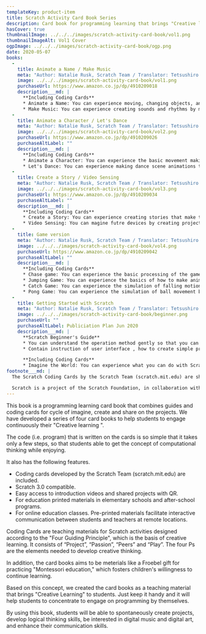 ```yaml
---
templateKey: product-item
title: Scratch Activity Card Book Series
description: Card book for programming learning that brings "Creative learning" to children. It helps children concentrate on programming with Scratch.
hasCover: true
thumbnailImage: ../../../images/scratch-activity-card-book/vol1.png
thumbnailImageAlt: Vol1 Cover
ogpImage: ../../../images/scratch-activity-card-book/ogp.png
date: 2020-05-07
books:
  -
    title: Animate a Name / Make Music
    meta: "Author: Natalie Rusk, Scratch Team / Translator: Tetsushiro Oyama / Language: Japanese / ISBN-13: 9784910209012 / Pages: 44 / Printing: Color / Dimensions: 210mm x 148mm x 3mm / Issue date: April 30, 2020 / Publisher: DX Publishing / Price: 770JPY without TAX"
    image: ../../../images/scratch-activity-card-book/vol1.png
    purchaseUrl: https://www.amazon.co.jp/dp/4910209018
    description___md: |
      **Including Coding Cards**
      * Animate a Name: You can experience moving, changing objects, and making sounds on the computer display.
      * Make Music: You can experience creating sounds and rhythms by making sound-producing objects such as drums and percussion instruments on your computer.
  -
    title: Animate a Character / Let's Dance
    meta: "Author: Natalie Rusk, Scratch Team / Translator: Tetsushiro Oyama / Language: Japanese / ISBN-13: 9784910209029 / Pages: 46 / Printing: Color / Dimensions: 210mm x 148mm x 3mm / Issue date: May 15, 2020 / Publisher: DX Publishing / Price: 770JPY without TAX"
    image: ../../../images/scratch-activity-card-book/vol2.png
    purchaseUrl: https://www.amazon.co.jp/dp/4910209026 
    purchaseAltLabel: "" 
    description___md: |
      **Including Coding Cards**
      * Animate a Character: You can experience the basic movement making of animation by reproducing various movements of the character.
      * Let's Dance: You can experience making dance scene animations that arrange music and dance choreography.
  -
    title: Create a Story / Video Sensing
    meta: "Author: Natalie Rusk, Scratch Team / Translator: Tetsushiro Oyama / Language: Japanese / ISBN-13: 9784910209036 / Pages: 44 / Printing: Color / Dimensions: 210mm x 148mm x 3mm / Issue date: May 15, 2020 / Publisher: DX Publishing / Price: 770JPY without TAX"
    image: ../../../images/scratch-activity-card-book/vol3.png
    purchaseUrl: https://www.amazon.co.jp/dp/4910209034 
    purchaseAltLabel: "" 
    description___md: |
      **Including Coding Cards**
      * Create a Story: You can experience creating stories that make the characters talk lively.
      * Video Sensing: You can magine futre devices by creating projects that respond to video motion sensor.
  -
    title: Game version
    meta: "Author: Natalie Rusk, Scratch Team / Translator: Tetsushiro Oyama / Language: Japanese / ISBN-13: 9784910209043 / Pages: 76 / Printing: Color / Dimensions: 210mm x 148mm x 5mm / Issue date: May 15, 2020 / Publisher: DX Publishing / Price: 1,050JPY without TAX"
    image: ../../../images/scratch-activity-card-book/vol4.png
    purchaseUrl: https://www.amazon.co.jp/dp/4910209042 
    purchaseAltLabel: ""
    description___md: |
      **Including Coding Cards**
      * Chase game: You can experience the basic processing of the game by creating a game that tracks objects and get points,  learning concept of coordinate.
      * Jumping Game: You can experience the basics of how to make animation by creating a game that jumps over moving obstacles.
      * Catch Game: You can experience the simulation of falling motion by creating a game that catches objects falling from the sky.
      * Pong Game: You can experience the simulation of ball movement by creating a game where the ball bounces.
  -
    title: Getting Started with Scratch
    meta: "Author: Natalie Rusk, Scratch Team / Translator: Tetsushiro Oyama / Language: Japanese / ISBN-13: 9784910209005 / Pages: 48 / Printing: Color / Dimensions: 210mm x 148mm x 3mm / Publiciation Plan: Mid-Jun, 2020 / Publisher: DX Publishing / Price: 770JPY without TAX"
    image: ../../../images/scratch-activity-card-book/beginner.png
    purchaseUrl: "" 
    purchaseAltLabel: Publiciation Plan Jun 2020
    description___md: |
      **Scratch Beginner's Guide**
      * You can understand the operation method gently so that you can create a simple project.
      * Contain instruction of user interface , how to create simple project and block overview.

      **Including Coding Cards**
      * Imagine the World: You can experience what you can do with Scratch and imagine a world where anything is possible.
footnote___md: |
  The Scratch Coding Cards by the Scratch Team (scratch.mit.edu) are shared under the CCbySA 4.0 license, translated by Tetsushiro Oyama. The Scratch name, logo, the Scratch Cat, Gobo, Pico, Nano, Tera and Giga graphics (the "Marks") are trademarks of the Scratch Foundation. They are used with permission for the purpose of translating the Coding Cards.

  Scratch is a project of the Scratch Foundation, in collaboration with the Lifelong Kindergarten Group at the MIT Media Lab. It is available for free at https://scratch.mit.edu.
---
```


This book is a programming learning card book that combines guides and coding cards for cycle of imagine, create and share on the projects. We have developed a series of four card books to help students to engage continuously their "Creative learning ".

The code (i.e. program) that is written on the cards is so simple that it takes only a few steps, so that students able to get  the concept of computational thinking while enjoying.

It also has the following features.

* Coding cards developed by the Scratch Team (scratch.mit.edu) are included.
* Scratch 3.0 compatible.
* Easy access to introduction videos and shared projects with QR.
* For education printed materials in elementary schools and after-school programs.
* For online education classes. Pre-printed materials facilitate interactive communication between students and teachers at remote locations.

Coding Cards are teaching materials for Scratch activities designed according to the "Four Guiding Principle", which is the basis of creative learning. It consists of “Project”, “Passion”, “Peers” and “Play”. The four Ps are the elements needed to develop creative thinking. 

In addition, the card books aims to be meterials like a Froebel gift for practicing "Montessori education," which fosters children's willingness to continue learning.

Based on this concept, we created the card books as a teaching material that brings "Creative Learning" to students. Just keep it handy and it will help students to concentrate to engage on programming by themselves.

By using this book, students will be able to spontaneously create projects, develop logical thinking skills, be interested in digital music and digital art, and enhance their communication skills.